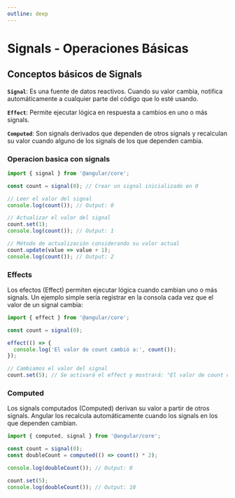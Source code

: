 ```yaml
---
outline: deep
---
```


# Signals - Operaciones Básicas

## Conceptos básicos de Signals

**``Signal``**: Es una fuente de datos reactivos. Cuando su valor cambia, notifica automáticamente a cualquier parte del código que lo esté usando.

**``Effect``**: Permite ejecutar lógica en respuesta a cambios en uno o más signals.

**``Computed``**: Son signals derivados que dependen de otros signals y recalculan su valor cuando alguno de los signals de los que dependen cambia.

### Operacion basica con signals

```ts
import { signal } from '@angular/core';

const count = signal(0); // Crear un signal inicializado en 0

// Leer el valor del signal
console.log(count()); // Output: 0

// Actualizar el valor del signal
count.set(1);
console.log(count()); // Output: 1

// Método de actualización considerando su valor actual
count.update(value => value + 1);
console.log(count()); // Output: 2

```

### Effects

Los efectos (Effect) permiten ejecutar lógica cuando cambian uno o más signals. Un ejemplo simple sería registrar en la consola cada vez que el valor de un signal cambia:
```ts
import { effect } from '@angular/core';

const count = signal(0);

effect(() => {
  console.log('El valor de count cambió a:', count());
});

// Cambiamos el valor del signal
count.set(5); // Se activará el effect y mostrará: "El valor de count cambió a: 5"

```

### Computed

Los signals computados (Computed) derivan su valor a partir de otros signals. Angular los recalcula automáticamente cuando los signals en los que dependen cambian.
```ts
import { computed, signal } from '@angular/core';

const count = signal(0);
const doubleCount = computed(() => count() * 2);

console.log(doubleCount()); // Output: 0

count.set(5);
console.log(doubleCount()); // Output: 10

```